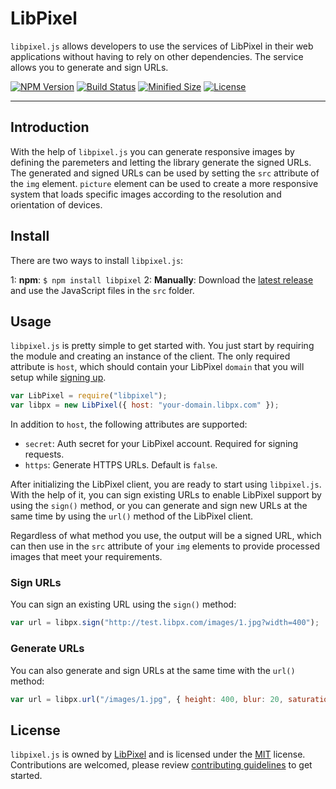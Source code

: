# LibPixel

`libpixel.js` allows developers to use the services of LibPixel in their web applications without having to rely on other dependencies. The service allows you to generate and sign URLs.

[![NPM Version](https://img.shields.io/npm/v/libpixel)](https://www.npmjs.com/package/libpixel)
[![Build Status](https://travis-ci.org/libpixel/libpixel-js.svg?branch=master)](https://travis-ci.org/libpixel/libpixel-js)
[![Minified Size](https://img.shields.io/bundlephobia/min/libpixel)](https://bundlephobia.com/result?p=libpixel)
[![License](https://img.shields.io/github/license/libpixel/libpixel-js)](https://github.com/libpixel/libpixel-js/blob/master/LICENSE)

---

## Introduction

With the help of `libpixel.js` you can generate responsive images by defining the paremeters and letting the library generate the signed URLs. The generated and signed URLs can be used by setting the `src` attribute of the `img` element. `picture` element can be used to create a more responsive system that loads specific images according to the resolution and orientation of devices.      

## Install

There are two ways to install `libpixel.js`:


1: **npm**: `$ npm install libpixel`
2: **Manually**: Download the [latest release](https://github.com/libpixel/libpixel-js/releases) and use the JavaScript files in the `src` folder.


## Usage

`libpixel.js` is pretty simple to get started with. You just start by requiring the module and creating an instance of the client. The only required attribute is `host`, which should contain your LibPixel `domain` that you will setup while [signing up](https://dashboard.libpixel.com/users/sign_up). 

```js
var LibPixel = require("libpixel");
var libpx = new LibPixel({ host: "your-domain.libpx.com" });
```

In addition to `host`, the following attributes are supported:

* `secret`: Auth secret for your LibPixel account. Required for signing requests.
* `https`: Generate HTTPS URLs. Default is `false`.

After initializing the LibPixel client, you are ready to start using `libpixel.js`. With the help of it, you can sign existing URLs to enable LibPixel support by using the `sign()` method, or you can generate and sign new URLs at the same time by using the `url()` method of the LibPixel client. 

Regardless of what method you use, the output will be a signed URL, which can then use in the `src` attribute of your `img` elements to provide processed images that meet your requirements. 

### Sign URLs

You can sign an existing URL using the `sign()` method:

```js
var url = libpx.sign("http://test.libpx.com/images/1.jpg?width=400");
```

### Generate URLs

You can also generate and sign URLs at the same time with the `url()` method:

```js
var url = libpx.url("/images/1.jpg", { height: 400, blur: 20, saturation: -80 });
```

## License

`libpixel.js` is owned by [LibPixel](https://www.libpixel.com/) and is licensed under the [MIT](LICENSE) license. Contributions are welcomed, please review [contributing guidelines]() to get started.
